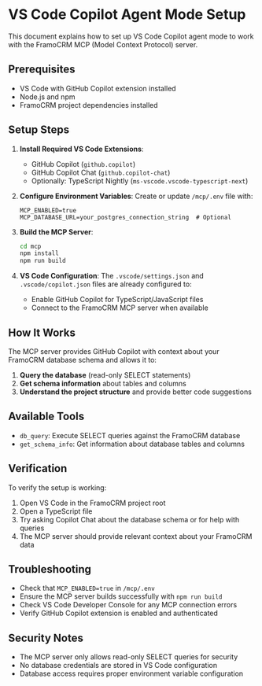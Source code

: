 # VS Code Copilot Agent Mode Setup

This document explains how to set up VS Code Copilot agent mode to work with the FramoCRM MCP (Model Context Protocol) server.

## Prerequisites

- VS Code with GitHub Copilot extension installed
- Node.js and npm
- FramoCRM project dependencies installed

## Setup Steps

1. **Install Required VS Code Extensions**:
   - GitHub Copilot (`github.copilot`)
   - GitHub Copilot Chat (`github.copilot-chat`)
   - Optionally: TypeScript Nightly (`ms-vscode.vscode-typescript-next`)

2. **Configure Environment Variables**:
   Create or update `/mcp/.env` file with:
   ```
   MCP_ENABLED=true
   MCP_DATABASE_URL=your_postgres_connection_string  # Optional
   ```

3. **Build the MCP Server**:
   ```bash
   cd mcp
   npm install
   npm run build
   ```

4. **VS Code Configuration**:
   The `.vscode/settings.json` and `.vscode/copilot.json` files are already configured to:
   - Enable GitHub Copilot for TypeScript/JavaScript files
   - Connect to the FramoCRM MCP server when available

## How It Works

The MCP server provides GitHub Copilot with context about your FramoCRM database schema and allows it to:

1. **Query the database** (read-only SELECT statements)
2. **Get schema information** about tables and columns
3. **Understand the project structure** and provide better code suggestions

## Available Tools

- `db_query`: Execute SELECT queries against the FramoCRM database
- `get_schema_info`: Get information about database tables and columns

## Verification

To verify the setup is working:

1. Open VS Code in the FramoCRM project root
2. Open a TypeScript file
3. Try asking Copilot Chat about the database schema or for help with queries
4. The MCP server should provide relevant context about your FramoCRM data

## Troubleshooting

- Check that `MCP_ENABLED=true` in `/mcp/.env`
- Ensure the MCP server builds successfully with `npm run build`
- Check VS Code Developer Console for any MCP connection errors
- Verify GitHub Copilot extension is enabled and authenticated

## Security Notes

- The MCP server only allows read-only SELECT queries for security
- No database credentials are stored in VS Code configuration
- Database access requires proper environment variable configuration